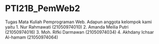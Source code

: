 # PTI21B_PemWeb2
Tugas Mata Kuliah Pemprograman Web. Adapun anggota kelompok kami yaitu 1. Nur Rahmawati (21050974010) 2. Amanda Meilia Putri (21050974016) 3. Moh. Rifki Darmawan (21050974034) 4. Akhdany Ichsar Al-hamam (21050974064)
